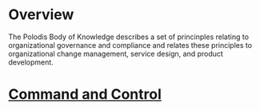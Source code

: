 # Overview
The Polodis Body of Knowledge describes a set of princinples relating to organizational governance and compliance and relates these principles to organizational change management, service design, and product development.

# [Command and Control](./command_and_control.html)
